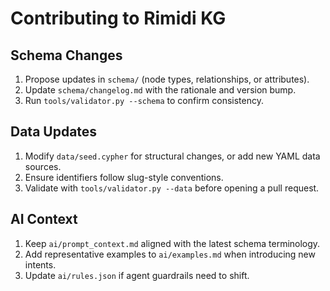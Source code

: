 # Contributing to Rimidi KG

## Schema Changes
1. Propose updates in `schema/` (node types, relationships, or attributes).
2. Update `schema/changelog.md` with the rationale and version bump.
3. Run `tools/validator.py --schema` to confirm consistency.

## Data Updates
1. Modify `data/seed.cypher` for structural changes, or add new YAML data sources.
2. Ensure identifiers follow slug-style conventions.
3. Validate with `tools/validator.py --data` before opening a pull request.

## AI Context
1. Keep `ai/prompt_context.md` aligned with the latest schema terminology.
2. Add representative examples to `ai/examples.md` when introducing new intents.
3. Update `ai/rules.json` if agent guardrails need to shift.
